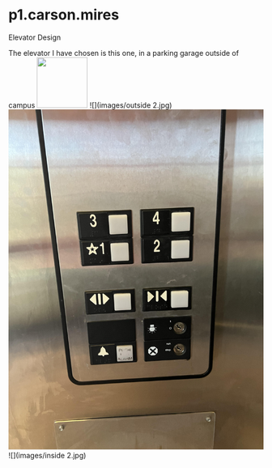 # p1.carson.mires
Elevator Design

The elevator I have chosen is this one, in a parking garage outside of campus
<img src=(https://github.com/carsonmires/p1.carson.mires/blob/main/images/inside.jpg) width="100" height="100">
![](images/outside 2.jpg)
![](images/inside.jpg) 
![](images/inside 2.jpg)
